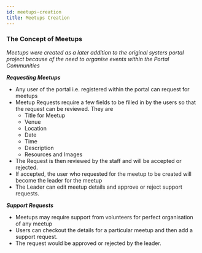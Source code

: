 ```yaml
---
id: meetups-creation
title: Meetups Creation
---
```


### The Concept of Meetups

_Meetups were created as a later addition to the original systers portal project because of the need to organise events within the Portal Communities_

***Requesting Meetups***

* Any user of the portal i.e. registered within the portal can request for meetups
* Meetup Requests require a few fields to be filled in by the users so that the request can be reviewed. They are
    * Title for Meetup
    * Venue
    * Location
    * Date
    * Time
    * Description
    * Resources and Images
* The Request is then reviewed by the staff and will be accepted or rejected.
* If accepted, the user who requested for the meetup to be created will become the leader for the meetup
* The Leader can edit meetup details and approve or reject support requests.

***Support Requests***

* Meetups may require support from volunteers for perfect organisation of any meetup
* Users can checkout the details for a particular meetup and then add a support request.
* The request would be approved or rejected by the leader.
